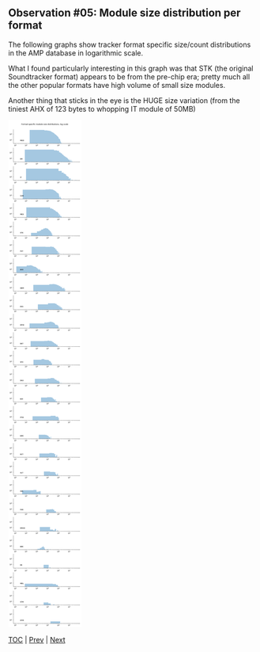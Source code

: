 ## Observation #05: Module size distribution per format

The following graphs show tracker format specific size/count distributions in the AMP database in logarithmic scale. 

What I found particularly interesting in this graph was that STK (the original Soundtracker format) appears to be from the
pre-chip era; pretty much all the other popular formats have high volume of small size modules. 

Another thing that sticks in the eye is the HUGE size variation (from the tiniest AHX of 123 bytes to whopping IT module of 50MB)

![alt Module size distributions](ds_05.png "Module size distributions")

[TOC](ds_toc.md) | [Prev](ds_04.md) | [Next](ds_06.md)